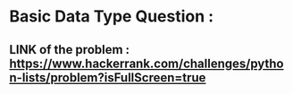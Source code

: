 # Basic Data Type Question :

## LINK of the problem : https://www.hackerrank.com/challenges/python-lists/problem?isFullScreen=true
